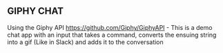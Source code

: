 ## GIPHY CHAT

Using the Giphy API https://github.com/Giphy/GiphyAPI - This is a demo chat app with an input that takes a command, converts the ensuing string into a gif (Like in Slack) and adds it to the conversation
